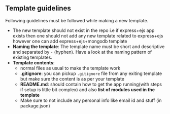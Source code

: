 ## Template guidelines

Following guidelines must be followed while making a new template.

- The new template should not exist in the repo i.e if express+ejs app exists then one should not add any new template related to express+ejs however one can add express+ejs+mongodb template
- **Naming the template**: The template name must be short and descriptive and separated by `-` (hyphen). Have a look at the naming pattern of existing templates.
- **Template contents**:
    - normal files as usual to make the template work
    - **.gitignore**: you can pickup `.gitignore` file from any exiting template but make sure the content is as per your template
    - **README.md**: should contain how to get the app running(with steps if setup is little bit complex) and also **list of modules used in the template**
    - Make sure to not include any personal info like email id and stuff (in package.json)
